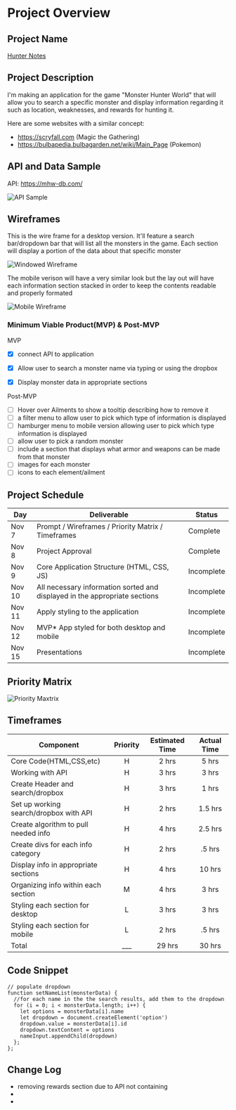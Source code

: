 # Project Overview

## **Project Name**

[Hunter Notes](https://deleakinfenwa.github.io/Hunter-Notes/)

## **Project Description**

I'm making an application for the game "Monster Hunter World" that will allow you to search a specific monster and display information regarding it such as location, weaknesses, and rewards for hunting it.

Here are some websites with a similar concept:
- https://scryfall.com (Magic the Gathering)
- https://bulbapedia.bulbagarden.net/wiki/Main_Page (Pokemon)

## **API and Data Sample**

API: https://mhw-db.com/

![API Sample](/Project_Imgs/APIsample.png)


## **Wireframes**

This is the wire frame for a desktop version. It'll feature a search bar/dropdown bar that will list all the monsters in the game. Each section will display a portion of the data about that specific monster

![Windowed Wireframe](/Project_Imgs/Wireframe_Desktop.png)


The mobile verison will have a very similar look but the lay out will have each information section stacked in order to keep the contents readable and properly formated

![Mobile Wireframe](/Project_Imgs/Wireframe_Mobile.png)

### **Minimum Viable Product(MVP) & Post-MVP**

MVP

- [x] connect API to application
- [x] Allow user to search a monster name via typing or using the dropbox
- [x] Display monster data in appropriate sections


Post-MVP  

- [ ] Hover over Ailments to show a tooltip describing how to remove it
- [ ] a filter menu to allow user to pick which type of information is displayed
- [ ] hamburger menu to mobile version allowing user to pick which type information is displayed
- [ ] allow user to pick a random monster
- [ ] include a section that displays what armor and weapons can be made from that monster
- [ ] images for each monster
- [ ] icons to each element/ailment

## **Project Schedule**

|  Day | Deliverable | Status
|---|---| ---|
|Nov 7| Prompt / Wireframes / Priority Matrix / Timeframes | Complete
|Nov 8| Project Approval | Complete
|Nov 9| Core Application Structure (HTML, CSS, JS) | Incomplete
|Nov 10| All necessary information sorted and displayed in the appropriate sections| Incomplete
|Nov 11| Apply styling to the application| Incomplete
|Nov 12| MVP* App styled for both desktop and mobile | Incomplete
|Nov 15| Presentations | Incomplete

## **Priority Matrix**

![Priority Maxtrix](/Project_Imgs/Priority_Matrix.png)

## **Timeframes**

| Component | Priority | Estimated Time | Actual Time 
| --- | :---: |  :---: | :---: | 
| Core Code(HTML,CSS,etc) | H | 2 hrs| 5 hrs |
| Working with API | H | 3 hrs| 3 hrs |
| Create Header and search/dropbox | H | 3 hrs| 1 hrs | 
| Set up working search/dropbox with API| H | 2 hrs| 1.5 hrs | 
| Create algorithm to pull needed info | H | 4 hrs| 2.5 hrs | 
| Create divs for each info category | H | 2 hrs| .5 hrs | 
| Display info in appropriate sections | H | 4 hrs| 10 hrs | 
| Organizing info within each section | M | 4 hrs| 3 hrs | 
| Styling each section for desktop| L | 3 hrs| 3 hrs |
| Styling each section for mobile| L | 2 hrs| .5 hrs |
| Total | ___ | 29 hrs| 30 hrs | 

## **Code Snippet**

```
// populate dropdown
function setNameList(monsterData) {
  //for each name in the the search results, add them to the dropdown
  for (i = 0; i < monsterData.length; i++) {
    let options = monsterData[i].name
    let dropdown = document.createElement('option')
    dropdown.value = monsterData[i].id
    dropdown.textContent = options
    nameInput.appendChild(dropdown)
  };
};
```

## **Change Log**
 - removing rewards section due to API not containing
 -
 -  

